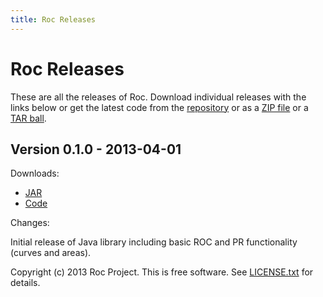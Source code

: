 ```yaml
---
title: Roc Releases
---
```

Roc Releases
============


These are all the releases of Roc.  Download individual releases with
the links below or get the latest code from the
[repository](https://github.com/kboyd/Roc) or as a [ZIP
file](https://github.com/kboyd/Roc/zipball/master) or a [TAR
ball](https://github.com/kboyd/Roc/tarball/master).


Version 0.1.0 - 2013-04-01
--------------------------

Downloads:

* [JAR](http://kboyd.github.com/Roc/releases/0.1.0/roc-0.1.0.jar)
* [Code](https://github.com/Roc/tree/0.1.0)

Changes:

Initial release of Java library including basic ROC and PR functionality
(curves and areas).


Copyright (c) 2013 Roc Project.  This is free software.  See
[LICENSE.txt](https://github.com/kboyd/Roc/blob/master/LICENSE.txt) for
details.
